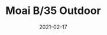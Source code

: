 ---
title: "Moai B/35 Outdoor"
image_primary: "img/MOAI_B01_ambient_3x3.jpg"
description: "Moai%20is%20made%20from%20reinforced%20concrete%2C%20allowing%20this%20to%20be%20suited%20for%20commercial%20projects%20as%20well%20as%20residential.%20Its%20creativity%20lies%20not%20so%20much%20in%20the%20choice%20of%20material%2C%20but%20rather%20in%20the%20form%20that%20Gonzalo%20Mil%E0%20gives%20it%20and%20how%20the%20light%20plays%20with%20and%20penetrates%20that%20form.%A0From%20behind%2C%20the%20lamp%20seems%20straight%20and%20hard%2C%20while%20front%20lines%20are%20softened.%0A%0AMoai%20comes%20with%20a%20dimmable%20LED%20source%20that%20projects%20light%20downward.%20An%20optical%20lens%20has%20been%20added%20to%20the%20LED%2C%20which%20works%20as%20a%20magnifying%20glass%2C%20generating%20in%20turn%20a%20laterally%20projecting%20cone%20of%20light.%20And%20there%20is%20the%20interesting%20surprise%3A%20all%20of%20Moai%u2019s%20concavity%20appears%20illuminated%20without%20leaving%20any%20corner%20in%20the%20dark.%20%u201CThe%20external%20bollards%20illuminate%20the%20ground%20or%20itself%20but%20without%20playing%20with%20the%20shape%u201D%2C%20explains%20Gonzalo."
designer: "Gonzalo Milà"
tags: 
  - "Bover"
  - "Bollard"
  - "Outdoor"
  - "Outdoor Lamps"
href: "https://www.bover.es/en/lamp/moai-b01/"
category: "outdoor-lamps"
subtitle: ""
manufacturer: "Bover"
slug: "/manufacturers/bover/outdoor-lamps/gonzalo-mila-moai-b-35-outdoor"
date: "2021-02-17"
---